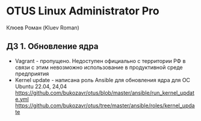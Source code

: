 # OTUS Linux Administrator Pro

Клюев Роман (Kluev Roman)

## ДЗ 1. Обновление ядра

- Vagrant - пропущено. Недоступен официально с территории РФ в связи с этим невозможно использование в продуктивной среде предприятия
- Kernel update - написана роль Ansible для обновления ядра для ОС Ubuntu 22.04, 24,04
  https://github.com/bukozavr/otus/blob/master/ansible/run_kernel_update.yml
  https://github.com/bukozavr/otus/tree/master/ansible/roles/kernel_update

